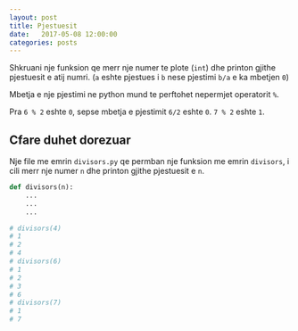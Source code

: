 ```yaml
---
layout: post
title: Pjestuesit
date:   2017-05-08 12:00:00
categories: posts
---
```


Shkruani nje funksion qe merr nje numer te plote (`int`) dhe printon
gjithe pjestuesit e atij numri. (`a` eshte pjestues i `b` nese pjestimi `b/a`
e ka mbetjen `0`)

Mbetja e nje pjestimi ne python mund te perftohet nepermjet operatorit `%`.

Pra `6 % 2` eshte `0`, sepse mbetja e pjestimit `6/2` eshte `0`. `7 % 2` eshte `1`.

## Cfare duhet dorezuar

Nje file me emrin `divisors.py` qe permban nje funksion me emrin `divisors`, i
cili merr nje numer `n` dhe printon gjithe pjestuesit e `n`.

```python
def divisors(n):
    ...
    ...
    ...

# divisors(4)
# 1
# 2
# 4
# divisors(6)
# 1
# 2
# 3
# 6
# divisors(7)
# 1
# 7
```
